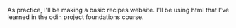As practice, I'll be making a basic recipes website. 
I'll be using html that I've learned in the odin project foundations course.